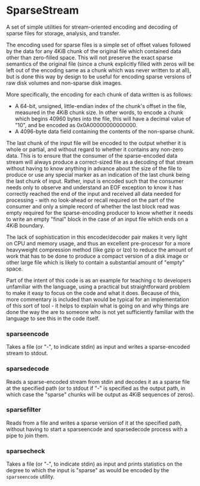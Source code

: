 SparseStream
============

A set of simple utilities for stream-oriented encoding and decoding of sparse
files for storage, analysis, and transfer.

The encoding used for sparse files is a simple set of offset values followed by
the data for any 4KiB chunk of the original file which contained data other
than zero-filled space. This will not preserve the exact sparse semantics of
the original file (since a chunk explicitly filled with zeros will be left out
of the encoding same as a chunk which was never written to at all), but is done
this way by design to be useful for encoding sparse versions of raw disk
volumes and non-sparse disk images.

More specifically, the encoding for each chunk of data written is as follows:

- A 64-bit, unsigned, little-endian index of the chunk's offset in the file,
  measured in the 4KiB chunk size. In other words, to encode a chunk which
  begins 40960 bytes into the file, this will have a decimal value of "10", and
  be encoded as 0x0A00000000000000.
- A 4096-byte data field containing the contents of the non-sparse chunk.

The last chunk of the input file will be encoded to the output whether it is
whole or partial, and without regard to whether it contains any non-zero data.
This is to ensure that the consumer of the sparse-encoded data stream will
always produce a correct-sized file as a decoding of that stream without having
to know anything in advance about the size of the file to produce or use any
special marker as an indication of the last chunk being the last chunk of
input. Rather, input is encoded such that the consumer needs only to observe
and understand an EOF exception to know it has correctly reached the end of the
input and received all data needed for processing - with no look-ahead or
recall required on the part of the consumer and only a simple record of whether
the last block read was empty required for the sparse-encoding producer to know
whether it needs to write an empty "final" block in the case of an input file
which ends on a 4KiB boundary.

The lack of sophistication in this encoder/decoder pair makes it very light on
CPU and memory usage, and thus an excellent pre-procesor for a more heavyweight
compression method (like gzip or lzo) to reduce the amount of work that has to
be done to produce a compact version of a disk image or other large file which
is likely to contain a substantial amount of "empty" space.

Part of the intent of this code is as an example for teaching c to developers
unfamiliar with the language, using a practical but straightforward problem to
make it easy to focus on the code and what it does. Because of this, more
commentary is included than would be typical for an implementation of this sort
of tool - it helps to explain what is going on and why things are done the way
the are to someone who is not yet sufficiently familiar with the language to
see this in the code itself.

### sparseencode
Takes a file (or "-", to indicate stdin) as input and writes a sparse-encoded
stream to stdout.

### sparsedecode
Reads a sparse-encoded stream from stdin and decodes it as a sparse file at the
specified path (or to stdout if "-" is specified as the output path, in which
case the "sparse" chunks will be output as 4KiB sequences of zeros).

### sparsefilter
Reads from a file and writes a sparse version of it at the specified path,
without having to start a sparseencode and sparsedecode process with a pipe to
join them.

### sparsecheck
Takes a file (or "-", to indicate stdin) as input and prints statistics on
the degree to which the input is "sparse" as would be encoded by the
`sparseencode` utility.
